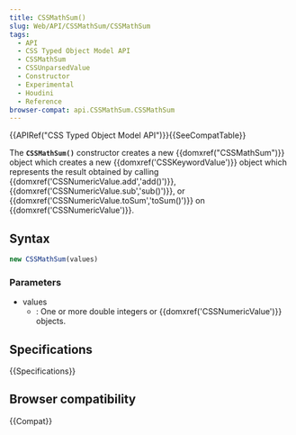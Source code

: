 ```yaml
---
title: CSSMathSum()
slug: Web/API/CSSMathSum/CSSMathSum
tags:
  - API
  - CSS Typed Object Model API
  - CSSMathSum
  - CSSUnparsedValue
  - Constructor
  - Experimental
  - Houdini
  - Reference
browser-compat: api.CSSMathSum.CSSMathSum
---
```

{{APIRef("CSS Typed Object Model API")}}{{SeeCompatTable}}

The **`CSSMathSum()`** constructor creates a
new {{domxref("CSSMathSum")}} object which creates a new {{domxref('CSSKeywordValue')}}
object which represents the result obtained by calling
{{domxref('CSSNumericValue.add','add()')}}, {{domxref('CSSNumericValue.sub','sub()')}},
or {{domxref('CSSNumericValue.toSum','toSum()')}} on {{domxref('CSSNumericValue')}}.

## Syntax

```js
new CSSMathSum(values)
```

### Parameters

- values
  - : One or more double integers or {{domxref('CSSNumericValue')}} objects.

## Specifications

{{Specifications}}

## Browser compatibility

{{Compat}}
